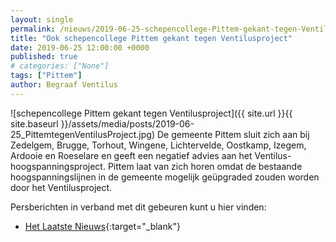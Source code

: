 ```yaml
---
layout: single
permalink: /nieuws/2019-06-25-schepencollege-Pittem-gekant-tegen-Ventilusproject/
title: "Ook schepencollege Pittem gekant tegen Ventilusproject"
date: 2019-06-25 12:00:00 +0000
published: true
# categories: ["None"]
tags: ["Pittem"]
author: Begraaf Ventilus
---
```

![schepencollege Pittem gekant tegen Ventilusproject]({{ site.url }}{{ site.baseurl }}/assets/media/posts/2019-06-25_PittemtegenVentilusProject.jpg)
De gemeente Pittem sluit zich aan bij Zedelgem, Brugge, Torhout, Wingene, Lichtervelde, Oostkamp, Izegem, Ardooie en Roeselare en geeft een negatief advies aan het Ventilus-hoogspanningsproject. Pittem laat van zich horen omdat de bestaande hoogspanningslijnen in de gemeente mogelijk geüpgraded zouden worden door het Ventilusproject.  

Persberichten in verband met dit gebeuren kunt u hier vinden:
- [Het Laatste Nieuws](https://www.hln.be/in-de-buurt/pittem/ook-schepencollege-pittem-gekant-tegen-ventilusproject~a6a2082d/){:target="_blank"}